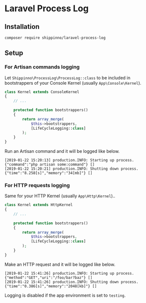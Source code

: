 # Laravel Process Log

## Installation

```sh
composer require shippinno/laravel-process-log
```

## Setup

### For Artisan commands logging

Let `Shippinno\ProcessLog\ProcessLog::class` to be included in bootstrappers of your Console Kernel (usually `App\Console\Kernel`).

```php
class Kernel extends ConsoleKernel
{
    // ...
 
    protected function bootstrappers()
    {
        return array_merge(
            $this->bootstrappers,
            [LifeCycleLogging::class]
        );
    }
}
```

Run an Artisan command and it will be logged like below.

```
[2019-01-22 15:20:13] production.INFO: Starting up process. {"command":"php artisan some:command"} []
[2019-01-22 15:20:21] production.INFO: Shutting down process. {"time":"8.258[s]","memory":"34[mb]"} []
```

### For HTTP requests logging

Same for your HTTP Kernel (usually `App\Http\Kernel`)..

```php
class Kernel extends HttpKernel 
{
    // ...
 
    protected function bootstrappers()
    {
        return array_merge(
            $this->bootstrappers,
            [LifeCycleLogging::class]
        );
    }
}
```

Make an HTTP request and it will be logged like below.

```
[2019-01-22 15:41:26] production.INFO: Starting up process. {"method":"GET","uri":"/foo/bar?baz"} []
[2019-01-22 15:41:26] production.INFO: Shutting down process. {"time":"0.386[s]","memory":"2048[kb]"} []
```

Logging is disabled if the app environment is set to `testing`.

